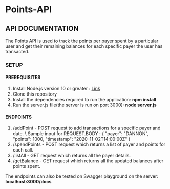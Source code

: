 # Points-API

## API DOCUMENTATION
The Points API is used to track the points per payer spent by a particular user and get their remaining balances for each specific payer the user has transacted. 

### SETUP
#### PREREQUISITES
1. Install Node.js version 10 or greater : [Link](https://nodejs.org/en/)
2. Clone this repository 
3. Install the dependencies required to run the application: **npm install**
4. Run the server.js file(the server is run on port 3000): **node server.js**

#### ENDPOINTS

1. /addPoint - POST request to add transactions for a specific payer and date. \ Sample input for REQUEST.BODY : { "payer": "DANNON", "points": 1000, "timestamp": "2020-11-02T14:00:00Z" }
2. /spendPoints - POST request which returns a list of payer and points for each call.
3. /listAll - GET request which returns all the payer details.
4. /getBalance - GET request which returns all the updated balances after points spent. 

The endpoints can also be tested on Swagger playground on the server:
**localhost:3000/docs**
